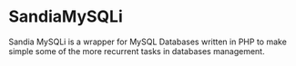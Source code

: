 SandiaMySQLi
============

Sandia MySQLi is a wrapper for MySQL Databases written in PHP to make simple some of the more recurrent tasks in databases management.
